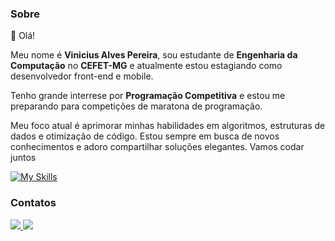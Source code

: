 ### Sobre    
👋 Olá! 

Meu nome é **Vinicius Alves Pereira**, sou estudante de **Engenharia da Computação** no **CEFET-MG** e atualmente estou estagiando como desenvolvedor front-end e mobile.

Tenho grande interrese por **Programação Competitiva** e estou me preparando para competições de maratona de programação. 

Meu foco atual é aprimorar minhas habilidades em algoritmos, estruturas de dados e otimização de código. Estou sempre em busca de novos conhecimentos e adoro compartilhar soluções elegantes. Vamos codar juntos

[![My Skills](https://skillicons.dev/icons?i=js,html,css,wasm)](https://skillicons.dev)

### Contatos
<p>
  <a href="https://www.linkedin.com/in/vinicius-alves-pereira-913254236/">
    <img src="https://img.shields.io/badge/LinkedIn-0077B5?style=for-the-badge&logo=linkedin&logoColor=white" />
  </a>
  <a href="vinicius.apereira04@gmail.com">
    <img src="https://img.shields.io/badge/Gmail-D14836?style=for-the-badge&logo=gmail&logoColor=white" />
  </a>
</p>

